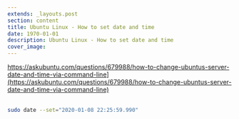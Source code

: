 ```yaml
---
extends: _layouts.post
section: content
title: Ubuntu Linux - How to set date and time
date: 1970-01-01
description: Ubuntu Linux - How to set date and time
cover_image: 
---
```


https://askubuntu.com/questions/679988/how-to-change-ubuntus-server-date-and-time-via-command-line](https://askubuntu.com/questions/679988/how-to-change-ubuntus-server-date-and-time-via-command-line)
<br><br>
```bash
sudo date --set="2020-01-08 22:25:59.990"
```
